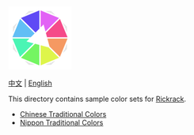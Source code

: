 ![Haworthia the Firework](../../../icons/full/icon_full_128.png)

[中文](https://eigenmiao.com/yanhuo/) | [English](https://eigenmiao.com/rickrack/)

This directory contains sample color sets for [Rickrack](https://github.com/eigenmiao/Rickrack).

* [Chinese Traditional Colors](http://zhongguose.com/)
* [Nippon Traditional Colors](https://nipponcolors.com/)
